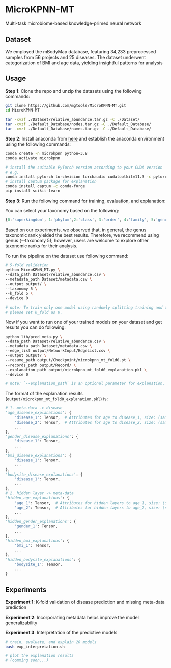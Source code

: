 # MicroKPNN-MT

Multi-task microbiome-based knowledge-primed neural network

## Dataset
We employed the mBodyMap database, featuring 34,233 preprocessed samples from 56 projects and 25 diseases. The dataset underwent categorization of BMI and age data, yielding insightful patterns for analysis 

## Usage

**Step 1**: Clone the repo and unzip the datasets using the following commands: 

```bash
git clone https://github.com/mgtools/MicroKPNN-MT.git
cd MicroKPNN-MT

tar -xvzf ./Dataset/relative_abundance.tar.gz -C ./Dataset/
tar -xvzf ./Default_Database/nodes.tar.gz -C ./Default_Database/
tar -xvzf ./Default_Database/names.tar.gz -C ./Default_Database/
```

**Step 2**: Install anaconda from [here](https://docs.anaconda.com/free/anaconda/install/index.html) and establish the anaconda environment using the following commands: 

```bash
conda create -n microkpnn python=3.8
conda activate microkpnn

# install the suitable PyTorch version according to your CUDA version
# e.g.
conda install pytorch torchvision torchaudio cudatoolkit=11.3 -c pytorch
# install captum package for explanation
conda install captum -c conda-forge
pip install scikit-learn
```

**Step 3**: Run the following command for training, evaluation, and explanation: 

You can select your taxonomy based on the following: 

```python
{0:'superkingdom', 1:'phylum',2:'class', 3:'order', 4:'family', 5:'genus'}
```
Based on our experiments, we observed that, in general, the genus taxonomic rank yielded the best results. Therefore, we recommend using genus (--taxonomy 5); however, users are welcome to explore other taxonomic ranks for their analysis.

To run the pipeline on the dataset use following command: 

```bash
# 5-fold validation
python MicroKPNN_MT.py \
--data_path Dataset/relative_abundance.csv \
--metadata_path Dataset/metadata.csv \
--output output/ \
--taxonomy 5 \
--k_fold 5 \
--device 0

# note: To train only one model using randomly splitting training and test set, 
# please set k_fold as 0. 
```

Now if you want to run one of your trained models on your dataset and get results you can do following:

```bash
python lib/pred_meta.py \
--data_path Dataset/relative_abundance.csv \
--metadata_path Dataset/metadata.csv \
--edge_list output/NetworkInput/EdgeList.csv \
--output output/ \
--resume_path output/Checkpoint/microkpnn_mt_fold0.pt \
--records_path output/Record/ \
--explanation_path output/microkpnn_mt_fold0_explanation.pkl \
--device 0 

# note: `--explanation_path` is an optional parameter for explanation. 
```

The format of the explanation results (`output/microkpnn_mt_fold0_explanation.pkl`) is:  

```python
# 1. meta-data -> disease
'age_disease_explanations': {
    'disease_1': Tensor,  # Attributes for age to disease_1, size: (sample_number, age_cls_number)
    'disease_2': Tensor,  # Attributes for age to disease_2, size: (sample_number, age_cls_number)
    ...
},
'gender_disease_explanations': {
    'disease_1': Tensor, 
    ...
},
'bmi_disease_explanations': {
    'disease_1': Tensor, 
    ...
},
'bodysite_disease_explanations': {
    'disease_1': Tensor, 
    ...
}, 
# 2. hidden layer -> meta-data
'hidden_age_explanations': {
    'age_1': Tensor,  # Attributes for hidden layers to age_1, size: (sample_number, hidden_nodes_number)
    'age_2': Tensor,  # Attributes for hidden layers to age_2, size: (sample_number, hidden_nodes_number)
    ...
}, 
'hidden_gender_explanations': {
    'gender_1': Tensor,
    ...
},
'hidden_bmi_explanations': {
    'bmi_1': Tensor,
    ...
},
'hidden_bodysite_explanations': {
    'bodysite_1': Tensor,
    ...
}
```

## Experiments

**Experiment 1**: K-fold validation of disease prediction and missing meta-data prediction

**Experiment 2**: Incorporating metadata helps improve the model generalizability

**Experiment 3**: Interpretation of the predictive models

```bash
# train, evaluate, and explain 20 models
bash exp_interpretation.sh

# plot the explanation results
# (comming soon...)
```
